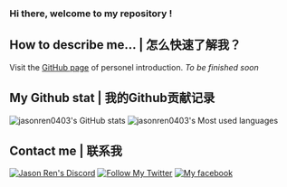 ### Hi there, welcome to my repository !

<!--
**jasonren0403/jasonren0403** is a ✨ _special_ ✨ repository because its `README.md` (this file) appears on your GitHub profile.

Here are some ideas to get you started:

- 🔭 I’m currently working on ...
- 🌱 I’m currently learning ...
- 👯 I’m looking to collaborate on ...
- 🤔 I’m looking for help with ...
- 💬 Ask me about ...
- 📫 How to reach me: ...
- 😄 Pronouns: ...
- ⚡ Fun fact: ...
-->

## How to describe me... | 怎么快速了解我？

Visit the [GitHub page](https://jasonren0403.github.io/jasonren0403/other) of personel introduction. _To be finished soon_

## My Github stat | 我的Github贡献记录
<!--https://github.com/anuraghazra/github-readme-stats/blob/master/docs/readme_cn.md#GitHub-%E7%BB%9F%E8%AE%A1%E5%8D%A1%E7%89%87-->

![jasonren0403's GitHub stats](https://github-readme-stats.vercel.app/api?username=jasonren0403&show_icons=true&theme=radical)
![jasonren0403's Most used languages](https://github-readme-stats.vercel.app/api/top-langs?username=jasonren0403&layout=compact&langs_count=5)

## Contact me | 联系我
[![Jason Ren's Discord](https://img.shields.io/discord/801485173219655751?label=Chat%20with%20me%20within%20channel&style=social)](https://discord.gg/s33UBWEPxb)
[![Follow My Twitter](https://img.shields.io/twitter/follow/theRealRev270?style=social)](https://twitter.com/theRealRev270)
[![My facebook](https://img.shields.io/badge/Facebook-white?logo=facebook)](https://www.facebook.com/renjason1999)
